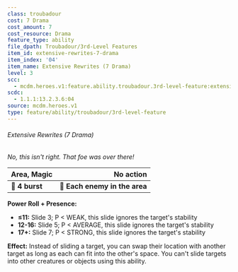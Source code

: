 ```yaml
---
class: troubadour
cost: 7 Drama
cost_amount: 7
cost_resource: Drama
feature_type: ability
file_dpath: Troubadour/3rd-Level Features
item_id: extensive-rewrites-7-drama
item_index: '04'
item_name: Extensive Rewrites (7 Drama)
level: 3
scc:
  - mcdm.heroes.v1:feature.ability.troubadour.3rd-level-feature:extensive-rewrites-7-drama
scdc:
  - 1.1.1:13.2.3.6:04
source: mcdm.heroes.v1
type: feature/ability/troubadour/3rd-level-feature
---
```


###### Extensive Rewrites (7 Drama)

*No, this isn't right. That foe was over there!*

| **Area, Magic** |                 **No action** |
| --------------- | ----------------------------: |
| **📏 4 burst**  | **🎯 Each enemy in the area** |

**Power Roll + Presence:**

- **≤11:** Slide 3; P < WEAK, this slide ignores the target's stability
- **12-16:** Slide 5; P < AVERAGE, this slide ignores the target's stability
- **17+:** Slide 7; P < STRONG, this slide ignores the target's stability

**Effect:** Instead of sliding a target, you can swap their location with another target as long as each can fit into the other's space. You can't slide targets into other creatures or objects using this ability.
